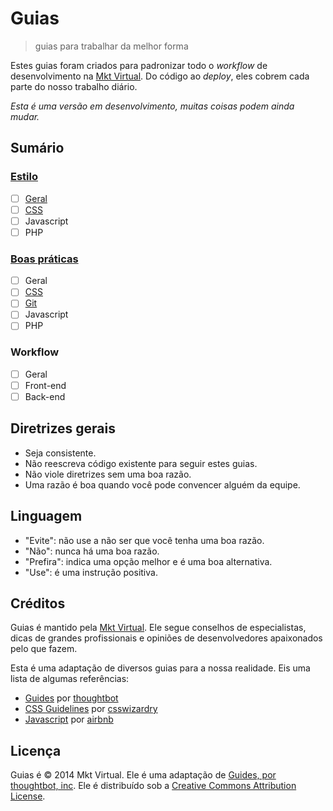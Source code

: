 # Guias
> guias para trabalhar da melhor forma

Estes guias foram criados para padronizar todo o *workflow* de desenvolvimento na [Mkt Virtual](http://mktvirtual.com.br/). Do código ao *deploy*, eles cobrem cada parte do nosso trabalho diário.

*Esta é uma versão em desenvolvimento, muitas coisas podem ainda mudar.*

## Sumário

### [Estilo](https://github.com/mktvirtual/guides/tree/master/estilo)
- [ ] [Geral](https://github.com/mktvirtual/guides/tree/master/estilo/geral)
- [ ] [CSS](https://github.com/mktvirtual/guides/tree/master/estilo/CSS)
- [ ] Javascript
- [ ] PHP

### [Boas práticas](https://github.com/mktvirtual/guides/tree/master/boas-praticas)
- [ ] Geral
- [ ] [CSS](https://github.com/mktvirtual/guides/tree/master/boas-praticas/CSS)
- [ ] [Git](https://github.com/mktvirtual/guides/tree/master/boas-praticas/git)
- [ ] Javascript
- [ ] PHP

### Workflow
- [ ] Geral
- [ ] Front-end
- [ ] Back-end

## Diretrizes gerais

- Seja consistente.
- Não reescreva código existente para seguir estes guias.
- Não viole diretrizes sem uma boa razão.
- Uma razão é boa quando você pode convencer alguém da equipe.

## Linguagem

- "Evite": não use a não ser que você tenha uma boa razão.
- "Não": nunca há uma boa razão.
- "Prefira": indica uma opção melhor e é uma boa alternativa.
- "Use": é uma instrução positiva.

## Créditos

Guias é mantido pela [Mkt Virtual](http://mktvirtual.com.br/). Ele segue conselhos de especialistas, dicas de grandes profissionais e opiniões de desenvolvedores apaixonados pelo que fazem.

Esta é uma adaptação de diversos guias para a nossa realidade. Eis uma lista de algumas referências:

- [Guides](https://github.com/thoughtbot/guides) por [thoughtbot](https://github.com/thoughtbot)
- [CSS Guidelines](https://github.com/csswizardry/CSS-Guidelines) por [csswizardry](https://github.com/csswizardry)
- [Javascript](https://github.com/airbnb/javascript) por [airbnb](https://github.com/airbnb)

## Licença

Guias é © 2014 Mkt Virtual. Ele é uma adaptação de [Guides, por thoughtbot, inc](https://github.com/thoughtbot/guides). Ele é distribuído sob a [Creative Commons Attribution License](http://creativecommons.org/licenses/by/3.0/).
